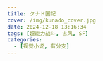 ```yaml
---
title: クナド国記
cover: /img/kunado_cover.jpg
date: 2024-12-18 13:16:34
tags: [超能力战斗, 古风, SF]
categories:
  - [视觉小说, 有分支]
---
```

